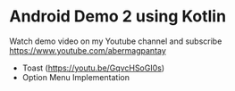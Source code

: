# Android Demo 2 using Kotlin
Watch demo video on my Youtube channel and subscribe https://www.youtube.com/abermagpantay
- Toast (https://youtu.be/GqvcHSoGI0s)
- Option Menu Implementation
